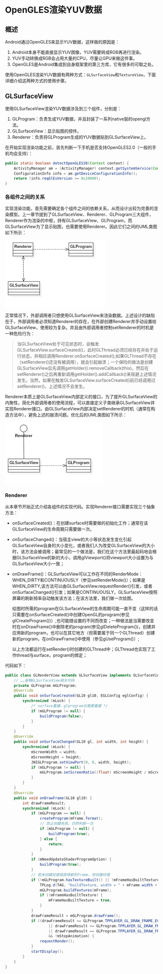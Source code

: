 # OpenGLES渲染YUV数据



## 概述

Android通过OpenGLES来显示YUV数据，这样做的原因是：

1. Android本身不能直接显示YUV图像，YUV需要转成RGB再进行渲染。
2. YUV手动转换成RGB会占用大量的CPU，尽量让GPU来做这件事。
3. OpenGLES是Android集成到自身框架里的第三方库，它有很多的可取之处。 

使用OpenGLES渲染YUV数据有两种方式：`GLSurfaceView`和`TextureView`，下面详细介绍这两种方式的使用步骤。

## GLSurfaceView

使用GLSurfaceView渲染YUV数据涉及到三个组件，分别是：

1. GLProgram：负责生成YUV数据，并且封装了一系列native层的opengl方法。
2. GLSurfaceView：显示贴图的控件。
3. Renderer：负责将GLProgram生成的YUV数据贴到GLSurfaceView上。

在开始实现渲染功能之前，首先判断一下手机是否支持OpenGLES2.0（一般的手机均会支持）：

```java
public static boolean detectOpenGLES20(Context context) {  
    ActivityManager am = (ActivityManager) context.getSystemService(Context.ACTIVITY_SERVICE);  
    ConfigurationInfo info = am.getDeviceConfigurationInfo();  
    return (info.reqGlEsVersion >= 0x20000);  
}
```

### 各组件之间的关系

实现渲染功能，首先需要确定各个组件之间的依赖关系，从而设计出较为完善的渲染模型。上一章节提到了GLSurfaceView、Renderer、GLProgram三大组件，Renderer作为渲染的中枢，持有GLSurfaceView、GLProgram，而GLSurfaceView为了显示贴图，也需要使用Renderer。因此它们之间的UML类图如下所示：

![GLSurfaceView1](doc_src/GLSurfaceView1.png)

正常情况下，外部调用者只想使用GLSurfaceView来渲染数据。上述设计的缺陷在于，外部调用者必须知道Renderer的存在，在外部创建Renderer并手动设置给GLSurfaceView，使用较为复杂。并且由外部调用者控制setRenderer的时机是一种危险行为：

> 当GLSurfaceView处于可见状态时，会触发GLSurfaceView.surfaceCreated()，此时GLThread必须已经存在并处于运行状态，并相应调用Renderer.onSurfaceCreated();如果GLThread不存在（setRenderer()还没有被调用），就会引起崩溃；一个保险的做法是创建GLSurfaceView后先调用getHolder().removeCallback(this)，然后在setRenderer()之后再重新调用getHolder().addCallback()来规避上述情况发生。当然，如果在触发GLSurfaceView.surfaceCreated()前已经调用过setRenderer()，上述情况不会发生。 

Renderer本质上是GLSurfaceView内部定义的接口，为了提升GLSurfaceView的内聚性，简化外部调用者的使用流程，可以直接定义子类继承GLSurfaceView并实现Renderer接口。由GLSurfaceView内部决定setRenderer的时机（通常在构造方法中），避免上述的崩溃问题。优化后的UML类图如下所示：

![GLSurfaceView2](doc_src/GLSurfaceView2.png)

### Renderer

从本章节开始正式介绍各组件的实现代码。实现Renderer接口需要实现三个抽象方法：

- onSurfaceCreated()：在创建surface时需要做的初始化工作；通常在该GLSurfaceView的生命周期只需要做一次。

- onSurfaceChanged()：当宿主view的大小等状态发生变化引起GLSurfaceView自身的大小变化，或者我们人为改变GLSurfaceView的大小时，该方法会被调用；最常见的一个做法是，我们在这个方法里最起码地会根据GLSurfaceView的新的大小，调用glViewport()将viewport大小设置为与GLSurfaceView大小一致；

- onDrawFrame()：GLSurfaceView可以工作在不同的RenderMode：WHEN_DIRTY和CONTINUOUSLY（参见setRenderMode()）；如果是WHEN_DIRTY,该方法可以由GLSurfaceView.requestRender()引发，或者onSurfaceChanged()引发；如果是CONTINUOUSLY，GLSurfaceView按照屏幕的刷新频率自动触发该方法；在该方法里，我们做一次绘图。

  绘图时所需的program在GLSurfaceView的生命周期可能一直不变（这样的话只需要在onSurfaceCreated()中创建OpenGL的program(参见glCreateProgram())）,也可能随设置的不同而改变；一种做法是当需要改变时在onDrawFrame()中删除老的program(参见glDeleteProgram())，创建并应用新的program，也可以在其它地方（但需要属于同一个GLThread）创建新的program，在onDrawFrame()中使用（参见gUseProgram()）;

  以上方法都运行在setRender()时创建的GLThread中；GLThread也实现了工作thread与surface，program的绑定；

代码如下：

```java
public class GLRenderView extends GLSurfaceView implements GLSurfaceView.Renderer {
	// ……省略GLSurfaceView相关代码
    private GLProgram mGLProgram;
	@Override
	public void onSurfaceCreated(GL10 gl10, EGLConfig eglConfig) {
	    synchronized (mLock) {
	    	/* surface重建，glprogram也需要重建 */
	        if (mGLProgram != null) {
	            buildProgram(false);
	        }
	    }
	}	
	@Override
	public void onSurfaceChanged(GL10 gl, int width, int height) {
	    synchronized (mLock) {
	        mScreenWidth = width;
	        mScreenHeight = height;
	        JNIGLProgram.setViewPort(0, 0, width, height);
	        if (mGLProgram != null) {
	            mGLProgram.setScreenRatio((float) mScreenHeight / mScreenWidth);
	        }
	    }
	}	
	@Override
	public void onDrawFrame(GL10 gl10) {
	    int drawFrameResult;
	    synchronized (mLock) {
	        if (mGLProgram == null) {
	            createProgram(mFrame.format);
	            // 防止创建失败，仍然判断一次
	            if (mGLProgram != null) {
	                buildProgram(true);
	            } else {
	                return;
	            }
	        }	
	        if (mNeedUpdateShaderProgramOption) {
	            buildProgram(true);
	        }	
	        // 若未创建纹理或获得新的frame，则创建纹理
	        if (!mGLProgram.hasTextureBuilt() || !mFrameHasBuiltTexture) {
	            TPLog.d(TAG, "buildTexture, width = " + mFrame.width + ", height = " + mFrame.height);
	            mGLProgram.buildTextures(mFrame);
	            if (!mFrameHasBuiltTexture) {
	                mFrameHasBuiltTexture = true;
	            }
	        }
	        drawFrameResult = mGLProgram.drawFrame();
	        if ((drawFrameResult == GLProgram.TPPLAYER_GL_DRAW_FRAME_EC_CRUISE
	                || drawFrameResult == GLProgram.TPPLAYER_GL_DRAW_FRAME_EC_TRANSITION_ANIMATION
	                || drawFrameResult == GLProgram.TPPLAYER_GL_DRAW_FRAME_EC_INERTIA)
	                && !mStopAnimation) {
	            requestRender();
	        }	
	        startDisplay();
	    }
	}
}
```



